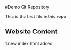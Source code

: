 #Demo Git Repository

This is the first file in this repo

## Website Content

1.new index.html added